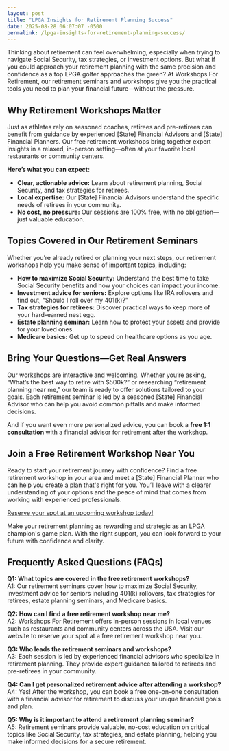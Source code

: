 ```yaml
---
layout: post
title: "LPGA Insights for Retirement Planning Success"
date: 2025-08-28 06:07:07 -0500
permalink: /lpga-insights-for-retirement-planning-success/
---
```

Thinking about retirement can feel overwhelming, especially when trying to navigate Social Security, tax strategies, or investment options. But what if you could approach your retirement planning with the same precision and confidence as a top LPGA golfer approaches the green? At Workshops For Retirement, our retirement seminars and workshops give you the practical tools you need to plan your financial future—without the pressure.

## Why Retirement Workshops Matter

Just as athletes rely on seasoned coaches, retirees and pre-retirees can benefit from guidance by experienced [State] Financial Advisors and [State] Financial Planners. Our free retirement workshops bring together expert insights in a relaxed, in-person setting—often at your favorite local restaurants or community centers.

**Here’s what you can expect:**
- **Clear, actionable advice:** Learn about retirement planning, Social Security, and tax strategies for retirees.
- **Local expertise:** Our [State] Financial Advisors understand the specific needs of retirees in your community.
- **No cost, no pressure:** Our sessions are 100% free, with no obligation—just valuable education.

## Topics Covered in Our Retirement Seminars

Whether you’re already retired or planning your next steps, our retirement workshops help you make sense of important topics, including:

- **How to maximize Social Security:** Understand the best time to take Social Security benefits and how your choices can impact your income.
- **Investment advice for seniors:** Explore options like IRA rollovers and find out, “Should I roll over my 401(k)?”
- **Tax strategies for retirees:** Discover practical ways to keep more of your hard-earned nest egg.
- **Estate planning seminar:** Learn how to protect your assets and provide for your loved ones.
- **Medicare basics:** Get up to speed on healthcare options as you age.

## Bring Your Questions—Get Real Answers

Our workshops are interactive and welcoming. Whether you’re asking, “What’s the best way to retire with $500k?” or researching “retirement planning near me,” our team is ready to offer solutions tailored to your goals. Each retirement seminar is led by a seasoned [State] Financial Advisor who can help you avoid common pitfalls and make informed decisions.

And if you want even more personalized advice, you can book a **free 1:1 consultation** with a financial advisor for retirement after the workshop.

## Join a Free Retirement Workshop Near You

Ready to start your retirement journey with confidence? Find a free retirement workshop in your area and meet a [State] Financial Planner who can help you create a plan that's right for you. You’ll leave with a clearer understanding of your options and the peace of mind that comes from working with experienced professionals.

[Reserve your spot at an upcoming workshop today!](https://workshopsforretirement.com/)

Make your retirement planning as rewarding and strategic as an LPGA champion's game plan. With the right support, you can look forward to your future with confidence and clarity.

## Frequently Asked Questions (FAQs)

**Q1: What topics are covered in the free retirement workshops?**  
A1: Our retirement seminars cover how to maximize Social Security, investment advice for seniors including 401(k) rollovers, tax strategies for retirees, estate planning seminars, and Medicare basics.

**Q2: How can I find a free retirement workshop near me?**  
A2: Workshops For Retirement offers in-person sessions in local venues such as restaurants and community centers across the USA. Visit our website to reserve your spot at a free retirement workshop near you.

**Q3: Who leads the retirement seminars and workshops?**  
A3: Each session is led by experienced financial advisors who specialize in retirement planning. They provide expert guidance tailored to retirees and pre-retirees in your community.

**Q4: Can I get personalized retirement advice after attending a workshop?**  
A4: Yes! After the workshop, you can book a free one-on-one consultation with a financial advisor for retirement to discuss your unique financial goals and plan.

**Q5: Why is it important to attend a retirement planning seminar?**  
A5: Retirement seminars provide valuable, no-cost education on critical topics like Social Security, tax strategies, and estate planning, helping you make informed decisions for a secure retirement.

<script type="application/ld+json">
{
  "@context": "https://schema.org",
  "@type": "BlogPosting",
  "headline": "LPGA Insights for Retirement Planning Success",
  "description": "Workshops For Retirement offers no-cost, in-person educational retirement seminars covering Social Security, tax strategies, and investment options, led by experienced financial advisors.",
  "author": {
    "@type": "Person",
    "name": "Workshops For Retirement"
  },
  "publisher": {
    "@type": "Person",
    "name": "Workshops For Retirement"
  },
  "mainEntityOfPage": {
    "@type": "WebPage",
    "@id": "https://workshopsforretirement.com/"
  },
  "datePublished": "2024-06-01",
  "dateModified": "2024-06-01",
  "keywords": "Retirement planning, Retirement seminars, Retirement Workshops, Retirement planning near me, Free retirement workshop, How to maximize Social Security, Tax strategies for retirees, Financial advisor for retirement, Investment advice for seniors, Should I roll over my 401(k)?, Best way to retire with $500k, When to take Social Security benefits, Estate planning seminar, Medicare, Social Security, Estate Planning",
  "articleSection": ["Retirement Planning", "Retirement Seminars", "Retirement Workshops"],
  "inLanguage": "en-US"
}
</script>

<script type="application/ld+json">
{
  "@context": "https://schema.org",
  "@type": "FAQPage",
  "mainEntity": [
    {
      "@type": "Question",
      "name": "What topics are covered in the free retirement workshops?",
      "acceptedAnswer": {
        "@type": "Answer",
        "text": "Our retirement seminars cover how to maximize Social Security, investment advice for seniors including 401(k) rollovers, tax strategies for retirees, estate planning seminars, and Medicare basics."
      }
    },
    {
      "@type": "Question",
      "name": "How can I find a free retirement workshop near me?",
      "acceptedAnswer": {
        "@type": "Answer",
        "text": "Workshops For Retirement offers in-person sessions in local venues such as restaurants and community centers across the USA. Visit our website to reserve your spot at a free retirement workshop near you."
      }
    },
    {
      "@type": "Question",
      "name": "Who leads the retirement seminars and workshops?",
      "acceptedAnswer": {
        "@type": "Answer",
        "text": "Each session is led by experienced financial advisors who specialize in retirement planning. They provide expert guidance tailored to retirees and pre-retirees in your community."
      }
    },
    {
      "@type": "Question",
      "name": "Can I get personalized retirement advice after attending a workshop?",
      "acceptedAnswer": {
        "@type": "Answer",
        "text": "Yes! After the workshop, you can book a free one-on-one consultation with a financial advisor for retirement to discuss your unique financial goals and plan."
      }
    },
    {
      "@type": "Question",
      "name": "Why is it important to attend a retirement planning seminar?",
      "acceptedAnswer": {
        "@type": "Answer",
        "text": "Retirement seminars provide valuable, no-cost education on critical topics like Social Security, tax strategies, and estate planning, helping you make informed decisions for a secure retirement."
      }
    }
  ]
}
</script>